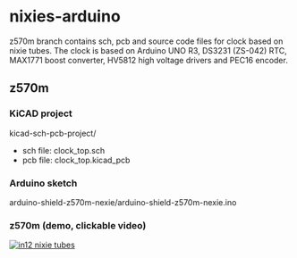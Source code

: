 # nixies-arduino
z570m branch contains sch, pcb and source code files for clock based on
nixie tubes.
The clock is based on Arduino UNO R3, DS3231 (ZS-042) RTC, MAX1771 boost
converter, HV5812 high voltage drivers and PEC16 encoder.

## z570m

### KiCAD project
kicad-sch-pcb-project/
   - sch file: clock_top.sch
   - pcb file: clock_top.kicad_pcb

### Arduino sketch
arduino-shield-z570m-nexie/arduino-shield-z570m-nexie.ino

### z570m (demo, clickable video)
[![in12 nixie tubes](http://img.youtube.com/vi/9HdL5ar2pPc/sd2.jpg)](http://www.youtube.com/watch?v=9HdL5ar2pPc)


